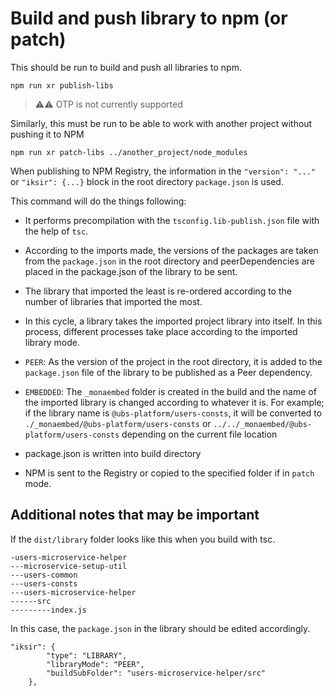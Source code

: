 # Build and push library to npm (or patch)

This should be run to build and push all libraries to npm.

```
npm run xr publish-libs
```

> ⚠️⚠️ OTP is not currently supported

Similarly, this must be run to be able to work with another project without pushing it to NPM

```
npm run xr patch-libs ../another_project/node_modules
```

When publishing to NPM Registry, the information in the `"version": "..."` or `"iksir": {...}` block in the root directory `package.json` is used.

This command will do the things following:

- It performs precompilation with the `tsconfig.lib-publish.json` file with the help of `tsc`.

- According to the imports made, the versions of the packages are taken from the `package.json` in the root directory and peerDependencies are placed in the package.json of the library to be sent.

- The library that imported the least is re-ordered according to the number of libraries that imported the most.

- In this cycle, a library takes the imported project library into itself. In this process, different processes take place according to the imported library mode.

- `PEER`: As the version of the project in the root directory, it is added to the `package.json` file of the library to be published as a Peer dependency.

- `EMBEDDED`: The `_monaembed` folder is created in the build and the name of the imported library is changed according to whatever it is. For example; if the library name is `@ubs-platform/users-consts`, it will be converted to `./_monaembed/@ubs-platform/users-consts` or `../../_monaembed/@ubs-platform/users-consts` depending on the current file location

- package.json is written into build directory
- NPM is sent to the Registry or copied to the specified folder if in `patch` mode.

## Additional notes that may be important

If the `dist/library` folder looks like this when you build with tsc.

```
-users-microservice-helper
---microservice-setup-util
---users-common
---users-consts
---users-microservice-helper
------src
---------index.js
```

In this case, the `package.json` in the library should be edited accordingly.

```
"iksir": {
        "type": "LIBRARY",
        "libraryMode": "PEER",
        "buildSubFolder": "users-microservice-helper/src"
    },
```
